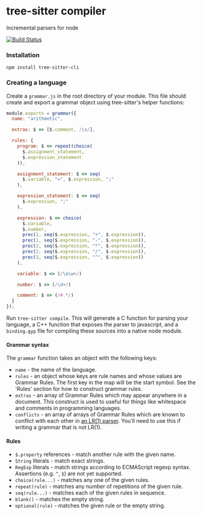 # tree-sitter compiler

Incremental parsers for node

[![Build Status](https://travis-ci.org/tree-sitter/tree-sitter-cli.svg?branch=master)](https://travis-ci.org/tree-sitter/tree-sitter-cli)

### Installation

```
npm install tree-sitter-cli
```

### Creating a language

Create a `grammar.js` in the root directory of your module. This file
should create and export a grammar object using tree-sitter's helper functions:

```js
module.exports = grammar({
  name: "arithmetic",

  extras: $ => [$.comment, /\s/],

  rules: {
    program: $ => repeat(choice(
      $.assignment_statement,
      $.expression_statement
    )),

    assignment_statement: $ => seq(
      $.variable, "=", $.expression, ";"
    ),

    expression_statement: $ => seq(
      $.expression, ";"
    ),

    expression: $ => choice(
      $.variable,
      $.number,
      prec(1, seq($.expression, "+", $.expression)),
      prec(1, seq($.expression, "-", $.expression)),
      prec(2, seq($.expression, "*", $.expression)),
      prec(2, seq($.expression, "/", $.expression)),
      prec(3, seq($.expression, "^", $.expression))
    ),

    variable: $ => (/\a\w+/)

    number: $ => (/\d+/)

    comment: $ => (/#.*/)
  }
});
```

Run `tree-sitter compile`. This will generate a C function for parsing your
language, a C++ function that exposes the parser to javascript, and a
`binding.gyp` file for compiling these sources into a native node module.

#### Grammar syntax

The `grammar` function takes an object with the following keys:

* `name` - the name of the language.
* `rules` - an object whose keys are rule names and whose values are Grammar Rules. The first key in the map will be the start symbol. See the 'Rules' section for how to construct grammar rules.
* `extras` - an array of Grammar Rules which may appear anywhere in a document. This construct is used to useful for things like whitespace and comments in programming languages.
* `conflicts` - an array of arrays of Grammar Rules which are known to conflict with each other in [an LR(1) parser](https://en.wikipedia.org/wiki/Canonical_LR_parser). You'll need to use this if writing a grammar that is not LR(1).

#### Rules

* `$.property` references - match another rule with the given name.
* `String` literals - match exact strings.
* `RegExp` literals - match strings according to ECMAScript regexp syntax.
  Assertions (e.g. `^`, `$`) are not yet supported.
* `choice(rule...)` - matches any one of the given rules.
* `repeat(rule)` - matches any number of repetitions of the given rule.
* `seq(rule...)` - matches each of the given rules in sequence.
* `blank()` - matches the empty string.
* `optional(rule)` - matches the given rule or the empty string.
